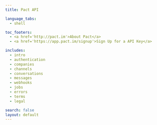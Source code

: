 ```yaml
---
title: Pact API

language_tabs:
  - shell

toc_footers:
  - <a href='http://pact.im'>About Pact</a>
  - <a href='https://app.pact.im/signup'>Sign Up for a API Key</a>

includes:
  - intro
  - authentication
  - companies
  - channels
  - conversations
  - messages
  - webhooks
  - jobs
  - errors
  - terms
  - legal

search: false
layout: default
---
```

